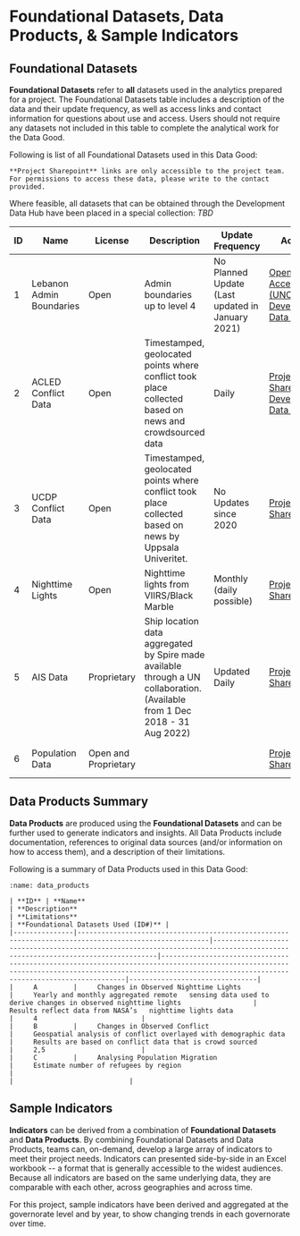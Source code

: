 # Foundational Datasets, Data Products, & Sample Indicators

## Foundational Datasets

**Foundational Datasets** refer to **all** datasets used in the analytics prepared for a project. The Foundational Datasets table includes a description of the data and their update frequency, as well as access links and contact information for questions about use and access. Users should not require any datasets not included in this table to complete the analytical work for the Data Good.

Following is list of all Foundational Datasets used in this Data Good:

```{note}
**Project Sharepoint** links are only accessible to the project team. For permissions to access these data, please write to the contact provided.
```

Where feasible, all datasets that can be obtained through the Development Data Hub have been placed in a special collection: *TBD*

| **ID** | **Name**                 | **License**            | **Description**                                                                                                             | **Update Frequency**                             | **Access**                                                                                                                                                                                                                                                                                                    | **Contact**                                                    |
| ------ | ------------------------ | ---------------------- | --------------------------------------------------------------------------------------------------------------------------- | ------------------------------------------------ | ------------------------------------------------------------------------------------------------------------------------------------------------------------------------------------------------------------------------------------------------------------------------------------------------------------- | -------------------------------------------------------------- |
| 1      | Lebanon Admin Boundaries | Open                   | Admin boundaries up to level 4                                                                                              | No Planned Update (Last updated in January 2021) | [Open Access Point (UNOCHA)](https://data.humdata.org/dataset/cod-ab-syr?); [Development Data Hub](https://datacatalog.worldbank.org/int/data/dataset/0063876/syria_administrative_boundaries)                                                                                                                | [Sahiti Sarva](mailto:ssarva@worldbank.org), Data Lab          |
| 2      | ACLED Conflict Data      | Open                   | Timestamped, geolocated points where conflict took place collected based on news and   crowdsourced data                    | Daily                                            | [Project SharePoint](https://worldbankgroup.sharepoint.com/:f:/t/DevelopmentDataPartnershipCommunity-WBGroup/EvRbLR06KSZPlfIAgb1h5zkBviiwlWJGJqyrE21fmTumFA?e=nfxPja); [Development Data Hub](https://datacatalog.worldbank.org/int/search/dataset/0061835/acled---middle-east)                               | [Sahiti Sarva](mailto:ssarva@worldbank.org), Data Lab          |
| 3      | UCDP Conflict Data       | Open                   | Timestamped, geolocated points where conflict took place collected based on news by Uppsala Univeritet.                     | No Updates since 2020                                           | [Project SharePoint](https://worldbankgroup.sharepoint.com/:x:/r/teams/DevelopmentDataPartnershipCommunity-WBGroup/Shared%20Documents/Projects/Data%20Lab/Lebanon%20Economic%20Analytics/Data/conflicts/ucdp-conflict-data/gedevents-2023-08-23.csv?d=wa623dba0102b4a1abffbb507314860d8&csf=1&web=1&e=CTQUzT) | Holly Krambeck, Data Lab                                       |
| 4      | Nighttime Lights         | Open                   | Nighttime lights from VIIRS/Black Marble                                                                                    | Monthly (daily possible)                         | [Project SharePoint]();                                                                                                                                                                                                                                                                                       | [Robert Marty](mailto:rmarty@worldbank.org),   DIME            |
| 5      | AIS Data                 | Proprietary            | Ship location data aggregated by Spire made available through a UN collaboration. (Available from 1 Dec 2018 - 31 Aug 2022) | Updated Daily                                    | [Project SharePoint]()                                                                                                                                                                                                                                                                                        | [Andres Chamorro](mailto:achamorroelizond@worldbank.org), GOST |
| 6      | Population Data          | Open   and Proprietary |                                                                                                                             |                                                  | [Project SharePoint]();                                                                                                                                                                                                                                                                                       | [Sahiti Sarva](mailto:ssarva@worldbank.org), Data Lab          |

## Data Products Summary

**Data Products** are produced using the **Foundational Datasets** and can be further used to generate indicators and insights. All Data Products include documentation, references to original data sources (and/or information on how to access them), and a description of their limitations.

Following is a summary of Data Products used in this Data Good:

```{table}
:name: data_products

| **ID** | **Name**                                                                                       | **Description**                                                                                                       | **Limitations**                                                                                                                                                                                  | **Foundational Datasets Used (ID#)** |
|---------------|-------------------------------------------------------------------------------------------------------|------------------------------------------------------------------------------------------------------------------------------|---------------------------------------------------------------------------------------------------------------------------------------------------------------------------------------------------------|--------------------------------|
|     A         |     Changes in Observed Nighttime Lights                                                              |     Yearly and monthly aggregated remote   sensing data used to derive changes in observed nighttime lights                  |     Results reflect data from NASA’s   nighttime lights data                                                                                                                                            |     4                          |
|     B         |     Changes in Observed Conflict                                                               |     Geospatial analysis of conflict overlayed with demographic data                                                 |     Results are based on conflict data that is crowd sourced                                                                                         |     2,5                        |
|     C         |     Analysing Population Migration                                                              |     Estimate number of refugees by region                                                |                                                                                             |                             |
```

## Sample Indicators

**Indicators** can be derived from a combination of **Foundational Datasets** and **Data Products**. By combining Foundational Datasets and Data Products, teams can, on-demand, develop a large array of indicators to meet their project needs. Indicators can presented side-by-side in an Excel workbook -- a format that is generally accessible to the widest audiences.  Because all indicators are based on the same underlying data, they are comparable with each other, across geographies and across time.

For this project, sample indicators have been derived and aggregated at the governorate level and by year, to show changing trends in each governorate over time. 

```

```
